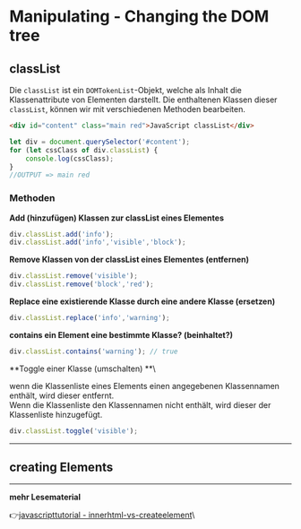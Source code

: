 # Manipulating - Changing the DOM tree

## classList

Die `classList` ist ein `DOMTokenList`-Objekt, welche als Inhalt die Klassenattribute von Elementen darstellt.
Die enthaltenen Klassen dieser `classList`, können wir mit verschiedenen Methoden bearbeiten.

```html
<div id="content" class="main red">JavaScript classList</div>  
```
```javascript
let div = document.querySelector('#content');
for (let cssClass of div.classList) {
    console.log(cssClass);
}
//OUTPUT => main red
```
### Methoden

**Add (hinzufügen) Klassen zur classList eines Elementes**

```javascript
div.classList.add('info');
div.classList.add('info','visible','block');
```
**Remove Klassen von der classList eines Elementes (entfernen)**

```javascript
div.classList.remove('visible');
div.classList.remove('block','red');
``` 
**Replace eine existierende Klasse durch eine andere Klasse (ersetzen)**

```javascript
div.classList.replace('info','warning');
```
**contains ein Element eine bestimmte Klasse? (beinhaltet?)**

```javascript
div.classList.contains('warning'); // true
```

**Toggle einer Klasse (umschalten) **\

wenn die Klassenliste eines Elements einen angegebenen Klassennamen enthält, wird dieser entfernt.\
Wenn die Klassenliste den Klassennamen nicht enthält, wird dieser der Klassenliste hinzugefügt.
```javascript
div.classList.toggle('visible');
```
---

## creating Elements



---
**mehr Lesematerial**

:point_right:[javascripttutorial - innerhtml-vs-createelement](https://www.javascripttutorial.net/javascript-dom/javascript-innerhtml-vs-createelement/)\


